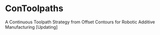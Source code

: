 # ConToolpaths
A Continuous Toolpath Strategy from Offset Contours for Robotic Additive Manufacturing
[Updating]

